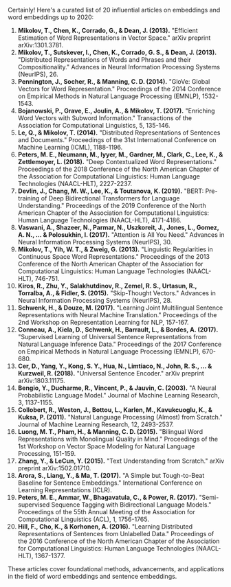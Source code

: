 Certainly! Here's a curated list of 20 influential articles on embeddings and word embeddings up to 2020:

1. **Mikolov, T., Chen, K., Corrado, G., & Dean, J. (2013).** "Efficient Estimation of Word Representations in Vector Space." arXiv preprint arXiv:1301.3781.
2. **Mikolov, T., Sutskever, I., Chen, K., Corrado, G. S., & Dean, J. (2013).** "Distributed Representations of Words and Phrases and their Compositionality." Advances in Neural Information Processing Systems (NeurIPS), 26.
3. **Pennington, J., Socher, R., & Manning, C. D. (2014).** "GloVe: Global Vectors for Word Representation." Proceedings of the 2014 Conference on Empirical Methods in Natural Language Processing (EMNLP), 1532-1543.
4. **Bojanowski, P., Grave, E., Joulin, A., & Mikolov, T. (2017).** "Enriching Word Vectors with Subword Information." Transactions of the Association for Computational Linguistics, 5, 135-146.
5. **Le, Q., & Mikolov, T. (2014).** "Distributed Representations of Sentences and Documents." Proceedings of the 31st International Conference on Machine Learning (ICML), 1188-1196.
6. **Peters, M. E., Neumann, M., Iyyer, M., Gardner, M., Clark, C., Lee, K., & Zettlemoyer, L. (2018).** "Deep Contextualized Word Representations." Proceedings of the 2018 Conference of the North American Chapter of the Association for Computational Linguistics: Human Language Technologies (NAACL-HLT), 2227-2237.
7. **Devlin, J., Chang, M. W., Lee, K., & Toutanova, K. (2019).** "BERT: Pre-training of Deep Bidirectional Transformers for Language Understanding." Proceedings of the 2019 Conference of the North American Chapter of the Association for Computational Linguistics: Human Language Technologies (NAACL-HLT), 4171-4186.
8. **Vaswani, A., Shazeer, N., Parmar, N., Uszkoreit, J., Jones, L., Gomez, A. N., ... & Polosukhin, I. (2017).** "Attention is All You Need." Advances in Neural Information Processing Systems (NeurIPS), 30.
9. **Mikolov, T., Yih, W. T., & Zweig, G. (2013).** "Linguistic Regularities in Continuous Space Word Representations." Proceedings of the 2013 Conference of the North American Chapter of the Association for Computational Linguistics: Human Language Technologies (NAACL-HLT), 746-751.
10. **Kiros, R., Zhu, Y., Salakhutdinov, R., Zemel, R. S., Urtasun, R., Torralba, A., & Fidler, S. (2015).** "Skip-Thought Vectors." Advances in Neural Information Processing Systems (NeurIPS), 28.
11. **Schwenk, H., & Douze, M. (2017).** "Learning Joint Multilingual Sentence Representations with Neural Machine Translation." Proceedings of the 2nd Workshop on Representation Learning for NLP, 157-167.
12. **Conneau, A., Kiela, D., Schwenk, H., Barrault, L., & Bordes, A. (2017).** "Supervised Learning of Universal Sentence Representations from Natural Language Inference Data." Proceedings of the 2017 Conference on Empirical Methods in Natural Language Processing (EMNLP), 670-680.
13. **Cer, D., Yang, Y., Kong, S. Y., Hua, N., Limtiaco, N., John, R. S., ... & Kurzweil, R. (2018).** "Universal Sentence Encoder." arXiv preprint arXiv:1803.11175.
14. **Bengio, Y., Ducharme, R., Vincent, P., & Jauvin, C. (2003).** "A Neural Probabilistic Language Model." Journal of Machine Learning Research, 3, 1137-1155.
15. **Collobert, R., Weston, J., Bottou, L., Karlen, M., Kavukcuoglu, K., & Kuksa, P. (2011).** "Natural Language Processing (Almost) from Scratch." Journal of Machine Learning Research, 12, 2493-2537.
16. **Luong, M. T., Pham, H., & Manning, C. D. (2015).** "Bilingual Word Representations with Monolingual Quality in Mind." Proceedings of the 1st Workshop on Vector Space Modeling for Natural Language Processing, 151-159.
17. **Zhang, Y., & LeCun, Y. (2015).** "Text Understanding from Scratch." arXiv preprint arXiv:1502.01710.
18. **Arora, S., Liang, Y., & Ma, T. (2017).** "A Simple but Tough-to-Beat Baseline for Sentence Embeddings." International Conference on Learning Representations (ICLR).
19. **Peters, M. E., Ammar, W., Bhagavatula, C., & Power, R. (2017).** "Semi-supervised Sequence Tagging with Bidirectional Language Models." Proceedings of the 55th Annual Meeting of the Association for Computational Linguistics (ACL), 1, 1756-1765.
20. **Hill, F., Cho, K., & Korhonen, A. (2016).** "Learning Distributed Representations of Sentences from Unlabelled Data." Proceedings of the 2016 Conference of the North American Chapter of the Association for Computational Linguistics: Human Language Technologies (NAACL-HLT), 1367-1377.

These articles cover foundational methods, advancements, and applications in the field of word embeddings and sentence embeddings.